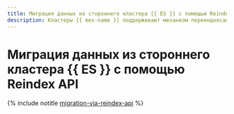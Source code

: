 ```yaml
---
title: Миграция данных из стороннего кластера {{ ES }} с помощью Reindex API
description: Кластеры {{ mes-name }} поддерживают механизм переиндексации — Reindex API. В качестве источника данных для переиндексации можно указать другой кластер {{ ES }} — такую переиндексацию называют удаленной. С ее помощью можно перенести существующие индексы, псевдонимы (aliases) или потоки данных из стороннего кластера-источника в кластер-приемник {{ mes-name }}.
---
```


# Миграция данных из стороннего кластера {{ ES }} с помощью Reindex API

{% include notitle [migration-via-reindex-api](../../_tutorials/dataplatform/migration-via-reindex-api.md) %}
